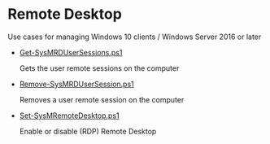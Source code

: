 # Remote Desktop
Use cases for managing Windows 10 clients / Windows Server 2016 or later

+ [Get-SysMRDUserSessions.ps1](./Get-SysMRDUserSessions.ps1)

  Gets the user remote sessions on the computer

+ [Remove-SysMRDUserSession.ps1](./Remove-SysMRDUserSession.ps1)

  Removes a user remote session on the computer

+ [Set-SysMRemoteDesktop.ps1](./Set-SysMRemoteDesktop.ps1)

  Enable or disable (RDP) Remote Desktop